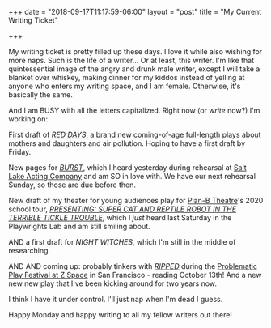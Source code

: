 +++
date = "2018-09-17T11:17:59-06:00"
layout = "post"
title = "My Current Writing Ticket"

+++

My writing ticket is pretty filled up these days. I love it while also wishing for more naps. Such is the life of a writer... Or at least, this writer. I'm like that quintessential image of the angry and drunk male writer, except I will take a blanket over whiskey, making dinner for my kiddos instead of yelling at anyone who enters my writing space, and I am female. Otherwise, it's basically the same.

And I am BUSY with all the letters capitalized. Right now (or *write* now?) I'm working on:

First draft of [*RED DAYS*](https://newplayexchange.org/plays/232234/red-days), a brand new coming-of-age full-length plays about mothers and daughters and air pollution. Hoping to have a first draft by Friday.

New pages for [*BURST*](https://newplayexchange.org/plays/138560/burst), which I heard yesterday during rehearsal at [Salt Lake Acting Company](https://www.saltlakeactingcompany.org/) and am SO in love with. We have our next rehearsal Sunday, so those are due before then.

New draft of my theater for young audiences play for [Plan-B Theatre](https://planbtheatre.org/)'s 2020 school tour, [*PRESENTING: SUPER CAT AND REPTILE ROBOT IN THE TERRIBLE TICKLE TROUBLE*](https://newplayexchange.org/plays/232233/presenting-super-cat-reptile-robot-terrible-tickle-trouble), which I *just* heard last Saturday in the Playwrights Lab and am still smiling about.

AND a first draft for *NIGHT WITCHES*, which I'm still in the middle of researching.

AND AND coming up: probably tinkers with [*RIPPED*](https://newplayexchange.org/plays/70552/ripped) during the [Problematic Play Festival at Z Space](http://www.zspace.org/problematic) in San Francisco - reading October 13th! And a new new new play that I've been kicking around for two years now.

I think I have it under control. I'll just nap when I'm dead I guess.

Happy Monday and happy writing to all my fellow writers out there!